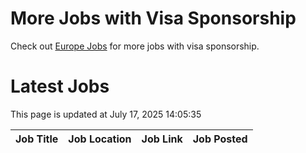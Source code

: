 # More Jobs with Visa Sponsorship

Check out [Europe Jobs](https://github.com/sureshparimi/europejobs#latest-jobs) for more jobs with visa sponsorship.

# Latest Jobs

This page is updated at July 17, 2025 14:05:35

| Job Title | Job Location | Job Link | Job Posted |
| --- | --- | --- | --- |

